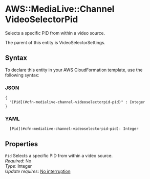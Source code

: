 # AWS::MediaLive::Channel VideoSelectorPid<a name="aws-properties-medialive-channel-videoselectorpid"></a>

Selects a specific PID from within a video source\.

The parent of this entity is VideoSelectorSettings\.

## Syntax<a name="aws-properties-medialive-channel-videoselectorpid-syntax"></a>

To declare this entity in your AWS CloudFormation template, use the following syntax:

### JSON<a name="aws-properties-medialive-channel-videoselectorpid-syntax.json"></a>

```
{
  "[Pid](#cfn-medialive-channel-videoselectorpid-pid)" : Integer
}
```

### YAML<a name="aws-properties-medialive-channel-videoselectorpid-syntax.yaml"></a>

```
  [Pid](#cfn-medialive-channel-videoselectorpid-pid): Integer
```

## Properties<a name="aws-properties-medialive-channel-videoselectorpid-properties"></a>

`Pid`  <a name="cfn-medialive-channel-videoselectorpid-pid"></a>
Selects a specific PID from within a video source\.  
*Required*: No  
*Type*: Integer  
*Update requires*: [No interruption](https://docs.aws.amazon.com/AWSCloudFormation/latest/UserGuide/using-cfn-updating-stacks-update-behaviors.html#update-no-interrupt)
